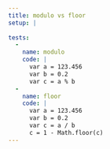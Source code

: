 ```yaml
---
title: modulo vs floor
setup: |
  
tests:
  -
    name: modulo
    code: |
      var a = 123.456
      var b = 0.2
      var c = a % b
  -
    name: floor
    code: |
      var a = 123.456
      var b = 0.2
      var c = a / b
      c = 1 - Math.floor(c)
---
```


